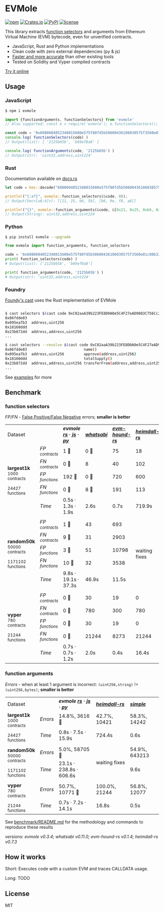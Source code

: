 # EVMole

[![npm](https://img.shields.io/npm/v/evmole)](https://www.npmjs.com/package/evmole)
[![Crates.io](https://img.shields.io/crates/v/evmole?color=e9b44f)](https://crates.io/crates/evmole)
[![PyPI](https://img.shields.io/pypi/v/evmole?color=006dad)](https://pypi.org/project/evmole)
[![license](https://img.shields.io/github/license/cdump/evmole)](./LICENSE)

This library extracts [function selectors](https://docs.soliditylang.org/en/latest/abi-spec.html#function-selector) and arguments from Ethereum Virtual Machine (EVM) bytecode, even for unverified contracts.

- JavaScript, Rust and Python implementations
- Clean code with zero external dependencies (py & js)
- [Faster and more accurate](#Benchmark) than other existing tools
- Tested on Solidity and Vyper compiled contracts

[Try it online](https://cdump.github.io/evmole/)

## Usage

### JavaScript
```sh
$ npm i evmole
```
```javascript
import {functionArguments, functionSelectors} from 'evmole'
// Also supported: const e = require('evmole'); e.functionSelectors();

const code = '0x6080604052348015600e575f80fd5b50600436106030575f3560e01c80632125b65b146034578063b69ef8a8146044575b5f80fd5b6044603f3660046046565b505050565b005b5f805f606084860312156057575f80fd5b833563ffffffff811681146069575f80fd5b925060208401356001600160a01b03811681146083575f80fd5b915060408401356001600160e01b0381168114609d575f80fd5b80915050925092509256'
console.log( functionSelectors(code) )
// Output(list): [ '2125b65b', 'b69ef8a8' ]

console.log( functionArguments(code, '2125b65b') )
// Output(str): 'uint32,address,uint224'
```

### Rust
Documentation available on [docs.rs](https://docs.rs/evmole/latest/evmole/)
```rust
let code = hex::decode("6080604052348015600e575f80fd5b50600436106030575f3560e01c80632125b65b146034578063b69ef8a8146044575b5f80fd5b6044603f3660046046565b505050565b005b5f805f606084860312156057575f80fd5b833563ffffffff811681146069575f80fd5b925060208401356001600160a01b03811681146083575f80fd5b915060408401356001600160e01b0381168114609d575f80fd5b80915050925092509256").unwrap();

println!("{:x?}", evmole::function_selectors(&code, 0));
// Output(Vec<[u8;4]>): [[21, 25, b6, 5b], [b6, 9e, f8, a8]]

println!("{}", evmole::function_arguments(&code, &[0x21, 0x25, 0xb6, 0x5b], 0));
// Output(String): uint32,address,uint224
```

### Python
```sh
$ pip install evmole --upgrade
```
```python
from evmole import function_arguments, function_selectors

code = '0x6080604052348015600e575f80fd5b50600436106030575f3560e01c80632125b65b146034578063b69ef8a8146044575b5f80fd5b6044603f3660046046565b505050565b005b5f805f606084860312156057575f80fd5b833563ffffffff811681146069575f80fd5b925060208401356001600160a01b03811681146083575f80fd5b915060408401356001600160e01b0381168114609d575f80fd5b80915050925092509256'
print( function_selectors(code) )
# Output(list): ['2125b65b', 'b69ef8a8']

print( function_arguments(code, '2125b65b') )
# Output(str): 'uint32,address,uint224'
```

### Foundry
<a href="https://getfoundry.sh/">Foundy's cast</a> uses the Rust implementation of EVMole
```sh

$ cast selectors $(cast code 0xC02aaA39b223FE8D0A0e5C4F27eAD9083C756Cc2)
0x06fdde03	
0x095ea7b3	address,uint256
0x18160ddd	
0x23b872dd	address,address,uint256
...

$ cast selectors --resolve $(cast code 0xC02aaA39b223FE8D0A0e5C4F27eAD9083C756Cc2)
0x06fdde03	                       	name()
0x095ea7b3	address,uint256        	approve(address,uint256)
0x18160ddd	                       	totalSupply()
0x23b872dd	address,address,uint256	transferFrom(address,address,uint256)
...
```

See [examples](./examples) for more

## Benchmark

### function selectors
<i>FP/FN</i> - [False Positive/False Negative](https://en.wikipedia.org/wiki/False_positives_and_false_negatives) errors; <b>smaller is better</b>

<table>
 <tr>
  <td>Dataset</td>
  <td></td>
  <td><b><i>evmole</i><b> <a href="benchmark/providers/evmole-rs/"><b><i>rs</i></b></a> · <a href="benchmark/providers/evmole-js/"><b><i>js</i></b></a> · <a href="benchmark/providers/evmole-py/"><b><i>py</i></b></a></td>
  <td><a href="benchmark/providers/whatsabi/"><b><i>whatsabi</i></b></a></td>
  <td><a href="benchmark/providers/evm-hound-rs/"><b><i>evm-hound-rs</i></b></a></td>
  <td><a href="benchmark/providers/heimdall-rs/"><b><i>heimdall-rs</i></b></a></td>
  <td><a href="benchmark/providers/simple/"><b><i>simple</i></b></a></td>
 </tr>
 <tr>
  <td rowspan="5"><b>largest1k</b><br><sub>1000<br>contracts<br><br>24427<br>functions</sub></td>
  <td><i>FP <sub>contracts</sub></i></td>
  <td>1 🥈</td>
  <td>0 🥇</td>
  <td>75</td>
  <td>18</td>
  <td>95</td>
 </tr>
 <tr>
  <td><i>FN <sub>contracts</sub></i></td>
  <td>0 🥇</td>
  <td>8</td>
  <td>40</td>
  <td>102</td>
  <td>9</td>
 </tr>
 <tr>
  <td><i>FP <sub>functions</sub></i></td>
  <td>192 🥈</td>
  <td>0 🥇</td>
  <td>720</td>
  <td>600</td>
  <td>749</td>
 </tr>
 <tr>
  <td><i>FN <sub>functions</sub></i></td>
  <td>0 🥇</td>
  <td>8 🥈</td>
  <td>191</td>
  <td>113</td>
  <td>12</td>
 </tr>
 <tr>
  <td><i>Time</i></td>
  <td>0.5s · 1.3s · 1.9s</td>
  <td>2.6s</td>
  <td>0.7s</td>
  <td>719.9s</td>
  <td>1.7s</td>
 </tr>
 <tr><td colspan="7"></td></tr>
 <tr>
  <td rowspan="5"><b>random50k</b><br><sub>50000<br>contracts<br><br>1171102<br>functions</sub></td>
  <td><i>FP <sub>contracts</sub></i></td>
  <td>1 🥇</td>
  <td>43</td>
  <td>693</td>
  <td rowspan="5">waiting fixes</td>
  <td>4136</td>
 </tr>
 <tr>
  <td><i>FN <sub>contracts</sub></i></td>
  <td>9 🥇</td>
  <td>31</td>
  <td>2903</td>
  <!-- -->
  <td>77</td>
 </tr>
 <tr>
  <td><i>FP <sub>functions</sub></i></td>
  <td>3 🥇</td>
  <td>51</td>
  <td>10798</td>
  <!-- -->
  <td>14652</td>
 </tr>
 <tr>
  <td><i>FN <sub>functions</sub></i></td>
  <td>10 🥇</td>
  <td>32</td>
  <td>3538</td>
  <!-- -->
  <td>96</td>
 </tr>
 <tr>
  <td><i>Time</i></td>
  <td>9.8s · 19.1s · 37.3s</td>
  <td>46.9s</td>
  <td>11.5s</td>
  <!-- -->
  <td>47.9s</td>
 </tr>
 <tr><td colspan="8"></td></tr>
 <tr>
  <td rowspan="5"><b>vyper</b><br><sub>780<br>contracts<br><br>21244<br>functions</sub></td>
  <td><i>FP <sub>contracts</sub></i></td>
  <td>0 🥇</td>
  <td>30</td>
  <td>19</td>
  <td>0</td>
  <td>185</td>
 </tr>
 <tr>
  <td><i>FN <sub>contracts</sub></i></td>
  <td>0 🥇</td>
  <td>780</td>
  <td>300</td>
  <td>780</td>
  <td>480</td>
 </tr>
 <tr>
  <td><i>FP <sub>functions</sub></i></td>
  <td>0 🥇</td>
  <td>30</td>
  <td>19</td>
  <td>0</td>
  <td>197</td>
 </tr>
 <tr>
  <td><i>FN <sub>functions</sub></i></td>
  <td>0 🥇</td>
  <td>21244</td>
  <td>8273</td>
  <td>21244</td>
  <td>12971</td>
 </tr>
 <tr>
  <td><i>Time</i></td>
  <td>0.7s · 0.7s · 1.2s</td>
  <td>2.0s</td>
  <td>0.4s</td>
  <td>16.4s</td>
  <td>1.1s</td>
 </tr>
</table>

### function arguments
<i>Errors</i> - when at least 1 argument is incorrect: `(uint256,string)` != `(uint256,bytes)`; <b>smaller is better</b>

<table>
 <tr>
  <td>Dataset</td>
  <td></td>
  <td><b><i>evmole</i><b> <a href="benchmark/providers/evmole-rs/"><b><i>rs</i></b></a> · <a href="benchmark/providers/evmole-js/"><b><i>js</i></b></a> · <a href="benchmark/providers/evmole-py/"><b><i>py</i></b></a></td>
  <td><a href="benchmark/providers/heimdall-rs/"><b><i>heimdall-rs</i></b></a></td>
  <td><a href="benchmark/providers/simple/"><b><i>simple</i></b></a></td>
 </tr>
 <tr>
  <td rowspan="2"><b>largest1k</b><br><sub>1000<br>contracts<br><br>24427<br>functions</sub></td>
  <td><i>Errors</i></td>
  <td>14.8%, 3616 🥇</td>
  <td>42.7%, 10421</td>
  <td>58.3%, 14242</td>
 </tr>
 <tr>
  <td><i>Time</i></td>
  <td>0.8s · 7.5s · 15.9s</td>
  <td>724.4s</td>
  <td>0.6s</td>
 </tr>
 <tr><td colspan="5"></td></tr>
 <tr>
  <td rowspan="2"><b>random50k</b><br><sub>50000<br>contracts<br><br>1171102<br>functions</sub></td>
  <td><i>Errors</i></td>
  <td>5.0%, 58705 🥇</td>
  <td rowspan="2">waiting fixes</td>
  <td>54.9%, 643213</td>
 </tr>
 <tr>
  <td><i>Time</i></td>
  <td>23.1s · 238.8s · 606.6s</td>
  <!-- -->
  <td>9.6s</td>
 </tr>
 <tr><td colspan="5"></td></tr>
 <tr>
  <td rowspan="2"><b>vyper</b><br><sub>780<br>contracts<br><br>21244<br>functions</sub></td>
  <td><i>Errors</i></td>
  <td>50.7%, 10771 🥇</td>
  <td>100.0%, 21244</td>
  <td>56.8%, 12077</td>
 </tr>
 <tr>
  <td><i>Time</i></td>
  <td>0.7s · 7.2s · 14.1s</td>
  <td>16.8s</td>
  <td>0.5s</td>
 </tr>
</table>

See [benchmark/README.md](./benchmark/) for the methodology and commands to reproduce these results

<i>versions: evmole v0.3.4; whatsabi v0.11.0; evm-hound-rs v0.1.4; heimdall-rs v0.7.3</i>

## How it works

Short: Executes code with a custom EVM and traces CALLDATA usage.

Long: TODO

## License
MIT
